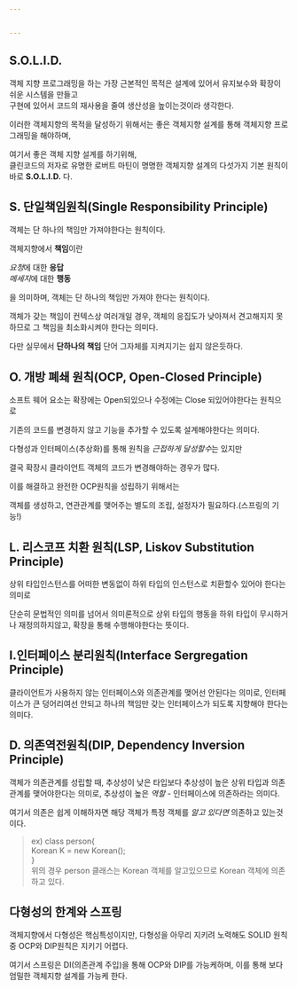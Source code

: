 ```yaml
---


---
```


<h2 id="s.o.l.i.d.">S.O.L.I.D.</h2>
<p>객체 지향 프로그래밍을 하는 가장 근본적인 목적은 설계에 있어서 유지보수와 확장이 쉬운 시스템을 만들고<br>
구현에 있어서 코드의 재사용을 줄여 생산성을 높이는것이라 생각한다.</p>
<p>이러한 객체지향의 목적을 달성하기 위해서는 좋은 객체지향 설계를 통해 객체지향 프로그래밍을 해야하며,</p>
<p>여기서 좋은 객체 지향 설계를 하기위해,<br>
클린코드의 저자로 유명한 로버트 마틴이 명명한 객체지향 설계의 다섯가지 기본 원칙이 바로 <strong>S.O.L.I.D.</strong> 다.</p>
<h2 id="s.-단일책임원칙single-responsibility-principle">S. 단일책임원칙(Single Responsibility Principle)</h2>
<p>객체는 단 하나의 책임만 가져야한다는 원칙이다.</p>
<p>객체지향에서 <strong>책임</strong>이란</p>
<p><em>요청</em>에 대한 <strong>응답</strong><br>
<em>메세지</em>에 대한 <strong>행동</strong></p>
<p>을 의미하며, 객체는 단 하나의 책임만 가져야 한다는 원칙이다.</p>
<p>객체가 갖는 책임이 컨텍스상 여러개일 경우, 객체의 응집도가 낮아져서 견고해지지 못하므로 그 책임을 최소화시켜야 한다는 의미다.</p>
<p>다만 실무에서 <strong>단하나의 책임</strong> 단어 그자체를 지켜지기는 쉽지 않은듯하다.</p>
<h2 id="o.-개방-폐쇄-원칙ocp-open-closed-principle">O. 개방 폐쇄 원칙(OCP, Open-Closed Principle)</h2>
<p>소프트 웨어 요소는 확장에는 Open되있으나 수정에는 Close 되있어야한다는 원칙으로</p>
<p>기존의 코드를 변경하지 않고 기능을 추가할 수 있도록 설계해야한다는 의미다.</p>
<p>다형성과 인터페이스(추상화)를 통해 원칙을 <em>근접하게 달성할수</em>는 있지만</p>
<p>결국 확장시 클라이언트 객체의 코드가 변경해야하는 경우가 많다.</p>
<p>이를 해결하고 완전한 OCP원칙을 성립하기 위해서는</p>
<p>객체를 생성하고, 연관관계를 맺어주는 별도의 조립, 설정자가 필요하다.(스프링의 기능!)</p>
<h2 id="l.-리스코프-치환-원칙lsp-liskov-substitution-principle">L. 리스코프 치환 원칙(LSP, Liskov Substitution Principle)</h2>
<p>상위 타입인스턴스를 어떠한 변동없이 하위 타입의 인스턴스로 치환할수 있어야 한다는 의미로</p>
<p>단순히 문법적인 의미를 넘어서 의미론적으로 상위 타입의 행동을 하위 타입이 무시하거나 재정의하지않고, 확장을 통해 수행해야한다는 뜻이다.</p>
<h2 id="i.인터페이스-분리원칙interface-sergregation-principle">I.인터페이스 분리원칙(Interface Sergregation Principle)</h2>
<p>클라이언트가 사용하지 않는 인터페이스와 의존관계를 맺어선 안된다는 의미로, 인터페이스가 큰 덩어리여선 안되고 하나의 책임만 갖는 인터페이스가 되도록 지향해야 한다는 의미다.</p>
<h2 id="d.-의존역전원칙dip-dependency-inversion-principle">D. 의존역전원칙(DIP, Dependency Inversion Principle)</h2>
<p>객체가 의존관계를 성립할 때, 추상성이 낮은 타입보다 추상성이 높은 상위 타입과 의존관계를 맺어야한다는 의미로, 추상성이 높은 <em>역할</em> - 인터페이스에 의존하라는 의미다.</p>
<p>여기서 의존은 쉽게 이해하자면 해당 객체가 특정 객체를 <em>알고 있다면</em> 의존하고 있는것이다.</p>
<blockquote>
<p>ex) class person{<br>
Korean K = new Korean();<br>
}<br>
위의 경우 person 클래스는 Korean 객체를 알고있으므로 Korean 객체에 의존하고 있다.</p>
</blockquote>
<h2 id="다형성의-한계와-스프링">다형성의 한계와 스프링</h2>
<p>객체지향에서 다형성은 핵심특성이지만, 다형성을 아무리 지키려 노력해도 SOLID 원칙중 OCP와 DIP원칙은 지키기 어렵다.</p>
<p>여기서 스프링은 DI(의존관계 주입)을 통해 OCP와 DIP를 가능케하며, 이를 통해 보다 엄밀한 객체지향 설계를 가능케 한다.</p>

